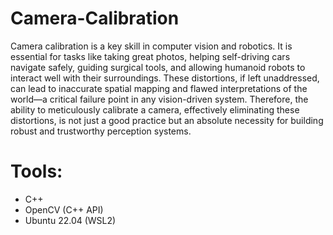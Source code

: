 # Camera-Calibration
Camera calibration is a key skill in computer vision and robotics. It is essential for tasks like taking great photos, helping self-driving cars navigate safely, guiding surgical tools, and allowing humanoid robots to interact well with their surroundings. These distortions, if left unaddressed, can lead to inaccurate spatial mapping and flawed interpretations of the world—a critical failure point in any vision-driven system. Therefore, the ability to meticulously calibrate a camera, effectively eliminating these distortions, is not just a good practice but an absolute necessity for building robust and trustworthy perception systems.


# Tools:
- C++
- OpenCV (C++ API)
- Ubuntu 22.04 (WSL2)
